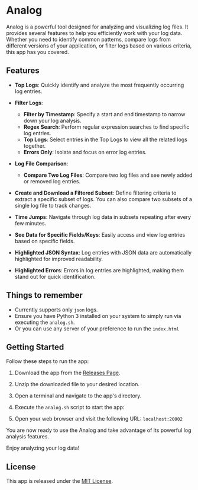 # Analog

Analog is a powerful tool designed for analyzing and visualizing log files. It provides several features to help you efficiently work with your log data. Whether you need to identify common patterns, compare logs from different versions of your application, or filter logs based on various criteria, this app has you covered.

## Features

- **Top Logs**: Quickly identify and analyze the most frequently occurring log entries.

- **Filter Logs**:

  - **Filter by Timestamp**: Specify a start and end timestamp to narrow down your log analysis.
  - **Regex Search**: Perform regular expression searches to find specific log entries.
  - **Top Logs**: Select entries in the Top Logs to view all the related logs together.
  - **Errors Only**: Isolate and focus on error log entries.

- **Log File Comparison**:
  - **Compare Two Log Files**: Compare two log files and see newly added or removed log entries.
- **Create and Download a Filtered Subset**: Define filtering criteria to extract a specific subset of logs. You can also compare two subsets of a single log file to track changes.

- **Time Jumps**: Navigate through log data in subsets repeating after every few minutes.

- **See Data for Specific Fields/Keys**: Easily access and view log entries based on specific fields.

- **Highlighted JSON Syntax**: Log entries with JSON data are automatically highlighted for improved readability.

- **Highlighted Errors**: Errors in log entries are highlighted, making them stand out for quick identification.

## Things to remember

- Currently supports only `json` logs.
- Ensure you have Python 3 installed on your system to simply run via executing the `analog.sh`.
- Or you can use any server of your preference to run the `index.html`

## Getting Started

Follow these steps to run the app:

1. Download the app from the [Releases Page](https://github.com/vish9812/analog/releases).

2. Unzip the downloaded file to your desired location.

3. Open a terminal and navigate to the app's directory.

4. Execute the `analog.sh` script to start the app:

5. Open your web browser and visit the following URL: `localhost:20002`

You are now ready to use the Analog and take advantage of its powerful log analysis features.

Enjoy analyzing your log data!

## License

This app is released under the [MIT License](https://github.com/vish9812/analog/blob/main/LICENSE).
